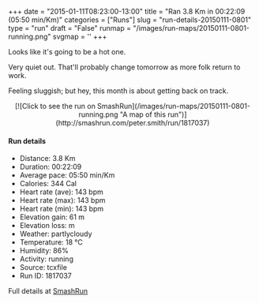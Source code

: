 +++
date = "2015-01-11T08:23:00-13:00"
title = "Ran 3.8 Km in 00:22:09 (05:50 min/Km)"
categories = ["Runs"]
slug = "run-details-20150111-0801"
type = "run"
draft = "False"
runmap = "/images/run-maps/20150111-0801-running.png"
svgmap = '<polyline points="20 57, 26 49, 36 52, 49 35, 50 35, 73 50, 90 51, 100 72, 93 54, 83 51, 75 50, 68 46, 50 35, 38 31, 12 28, 0 31, 0 36, 9 33, 13 40, 25 41, 22 48">'
+++

Looks like it's going to be a hot one. 

Very quiet out. That'll probably change tomorrow as more folk return to work. 

Feeling sluggish; but hey, this month is about getting back on track. 



<!--more-->

<center>
[![Click to see the run on SmashRun](/images/run-maps/20150111-0801-running.png "A map of this run")](http://smashrun.com/peter.smith/run/1817037)
</center>

#### Run details

* Distance: 3.8 Km
* Duration: 00:22:09
* Average pace: 05:50 min/Km
* Calories: 344 Cal
* Heart rate (ave): 143 bpm
* Heart rate (max): 143 bpm
* Heart rate (min): 143 bpm
* Elevation gain: 61 m
* Elevation loss:  m
* Weather: partlycloudy
* Temperature: 18 &deg;C
* Humidity: 86%
* Activity: running
* Source: tcxfile
* Run ID: 1817037

Full details at [SmashRun](http://smashrun.com/peter.smith/run/1817037)
